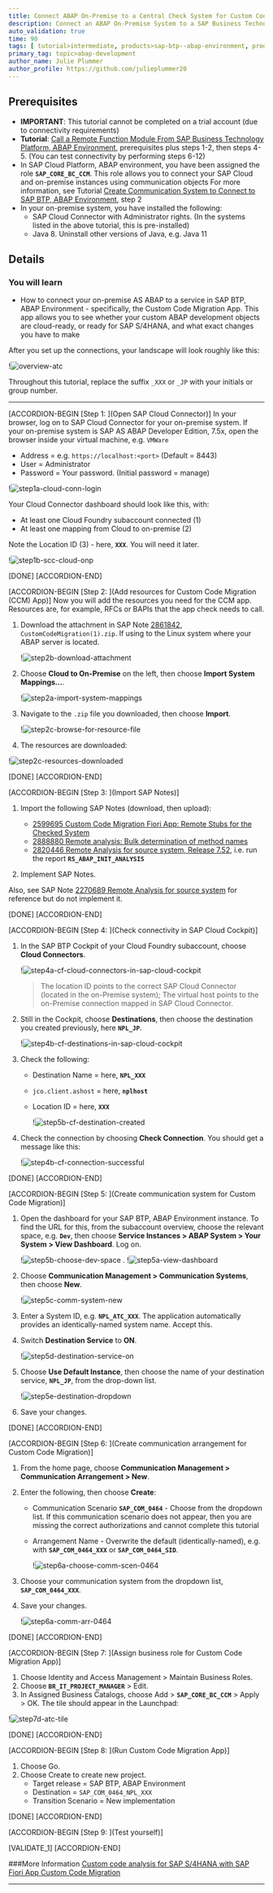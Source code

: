 ```yaml
---
title: Connect ABAP On-Premise to a Central Check System for Custom Code Migration
description: Connect an ABAP On-Premise System to a SAP Business Technology Platform (BTP), ABAP Environment containing the Custom Code Migration (CCM) App.
auto_validation: true
time: 90
tags: [ tutorial>intermediate, products>sap-btp--abap-environment, products>sap-business-technology-platform, topic>abap-connectivity, tutorial>license]
primary_tag: topic>abap-development
author_name: Julie Plummer
author_profile: https://github.com/julieplummer20
---
```


## Prerequisites
- **IMPORTANT**: This tutorial cannot be completed on a trial account (due to connectivity requirements)
- **Tutorial**: [Call a Remote Function Module From SAP Business Technology Platform, ABAP Environment](abap-env-rfc), prerequisites plus steps 1-2, then steps 4-5. (You can test connectivity by performing steps 6-12)
- In SAP Cloud Platform, ABAP environment, you have been assigned the role **`SAP_CORE_BC_CCM`**. This role allows you to connect your SAP Cloud and on-premise instances using communication objects For more information, see Tutorial [Create Communication System to Connect to SAP BTP, ABAP Environment](abap-environment-s4hanacloud), step 2
-	In your on-premise system, you have installed the following:
    - SAP Cloud Connector with Administrator rights. (In the systems listed in the above tutorial, this is pre-installed)
    - Java 8. Uninstall other versions of Java, e.g. Java 11


## Details
### You will learn
  - How to connect your on-premise AS ABAP to a service in SAP BTP, ABAP Environment - specifically, the Custom Code Migration App. This app allows you to see whether your custom ABAP development objects are cloud-ready, or ready for SAP S/4HANA, and what exact changes you have to make

After you set up the connections, your landscape will look roughly like this:

!![overview-atc](overview-atc.png)

Throughout this tutorial, replace the suffix `_XXX` or `_JP` with your initials or group number.

---

[ACCORDION-BEGIN [Step 1: ](Open SAP Cloud Connector)]
In your browser, log on to SAP Cloud Connector for your on-premise system. If your on-premise system is SAP AS ABAP Developer Edition, 7.5x, open the browser inside your virtual machine, e.g. `VMWare`

  - Address = e.g. `https://localhost:<port>` (Default = 8443)
  - User = Administrator
  - Password = Your password. (Initial password = manage)

  !![step1a-cloud-conn-login](step1a-cloud-conn-login.png)

Your Cloud Connector dashboard should look like this, with:

- At least one Cloud Foundry subaccount connected (1)
- At least one mapping from Cloud to on-premise (2)

Note the Location ID (3) - here, **`XXX`**. You will need it later.

  !![step1b-scc-cloud-onp](step1b-scc-cloud-onp.png)

[DONE]
[ACCORDION-END]


[ACCORDION-BEGIN [Step 2: ](Add resources for Custom Code Migration (CCM) App)]
Now you will add the resources you need for the CCM app. Resources are, for example, RFCs or BAPIs that the app check needs to call.

1. Download the attachment in SAP Note [2861842](https://launchpad.support.sap.com/#/notes/2861842), `CustomCodeMigration(1).zip`. If using to the Linux system where your ABAP server is located.

    !![step2b-download-attachment](step2b-download-attachment.png)

2. Choose **Cloud to On-Premise** on the left, then choose **Import System Mappings...**.

    !![step2a-import-system-mappings](step2a-import-system-mappings.png)

3. Navigate to the `.zip` file you downloaded, then choose **Import**.

    !![step2c-browse-for-resource-file](step2c-browse-for-resource-file.png)

4. The resources are downloaded:

!![step2c-resources-downloaded](step2c-resources-downloaded.png)

[DONE]
[ACCORDION-END]


[ACCORDION-BEGIN [Step 3: ](Import SAP Notes)]
1.	Import the following SAP Notes (download, then upload):
    - [2599695 Custom Code Migration Fiori App: Remote Stubs for the Checked System](https://launchpad.support.sap.com/#/notes/2599695)
    - [2888880 Remote analysis: Bulk determination of method names](https://launchpad.support.sap.com/#/notes/2888880)
    - [2820446 Remote Analysis for source system, Release 7.52](https://launchpad.support.sap.com/#/notes/2820446), i.e. run the report **`RS_ABAP_INIT_ANALYSIS`**

2.	Implement SAP Notes.

Also, see SAP Note [2270689 Remote Analysis for source system](https://launchpad.support.sap.com/#/notes/2270689) for reference but do not implement it.

[DONE]
[ACCORDION-END]

[ACCORDION-BEGIN [Step 4: ](Check connectivity in SAP Cloud Cockpit)]
1. In the SAP BTP Cockpit of your Cloud Foundry subaccount, choose **Cloud Connectors**.

    !![step4a-cf-cloud-connectors-in-sap-cloud-cockpit](step4a-cf-cloud-connectors-in-sap-cloud-cockpit.png)

    > The location ID points to the correct SAP Cloud Connector (located in the on-Premise system); The virtual host points to the on-Premise connection mapped in SAP Cloud Connector.

2. Still in the Cockpit, choose **Destinations**, then choose the destination you created previously, here **`NPL_JP`**.

    !![step4b-cf-destinations-in-sap-cloud-cockpit](step4b-cf-destinations-in-sap-cloud-cockpit.png)

3. Check the following:
    - Destination Name = here, **`NPL_XXX`**
    - `jco.client.ashost` = here, **`nplhost`**
    - Location ID = here, **`XXX`**

      !![step5b-cf-destination-created](step5b-cf-destination-created.png)

4. Check the connection by choosing **Check Connection**. You should get a message like this:

    !![step4b-cf-connection-successful](step4b-cf-connection-successful.png)

[DONE]
[ACCORDION-END]

[ACCORDION-BEGIN [Step 5: ](Create communication system for Custom Code Migration)]
1. Open the dashboard for your SAP BTP, ABAP Environment instance. To find the URL for this, from the subaccount overview, choose the relevant space, e.g. **`Dev`**, then choose **Service Instances > ABAP System > Your System > View Dashboard**. Log on.

    !![step5b-choose-dev-space](step5b-choose-dev-space.png)
    .
    !![step5a-view-dashboard](step5a-view-dashboard.png)

2. Choose **Communication Management > Communication Systems**, then choose **New**.

    !![step5c-comm-system-new](step5c-comm-system-new.png)

3. Enter a System ID, e.g. **`NPL_ATC_XXX`**. The application automatically provides an identically-named system name. Accept this.

4. Switch **Destination Service** to **ON**.

    !![step5d-destination-service-on](step5d-destination-service-on.png)

5. Choose **Use Default Instance**, then choose the name of your destination service, **`NPL_JP`**, from the drop-down list.

    !![step5e-destination-dropdown](step5e-destination-dropdown.png)

6. Save your changes.

[DONE]
[ACCORDION-END]


[ACCORDION-BEGIN [Step 6: ](Create communication arrangement for Custom Code Migration)]
1. From the home page, choose **Communication Management > Communication Arrangement > New**.

2. Enter the following, then choose **Create**:

    - Communication Scenario **`SAP_COM_0464`** - Choose from the dropdown list. If this communication scenario does not appear, then you are missing the correct authorizations and cannot complete this tutorial
    - Arrangement Name - Overwrite the default (identically-named), e.g. with **`SAP_COM_0464_XXX`** or **`SAP_COM_0464_SID`**.

      !![step6a-choose-comm-scen-0464](step6a-choose-comm-scen-0464.png)

3. Choose your communication system from the dropdown list, **`SAP_COM_0464_XXX`**.

4. Save your changes.

    !![step6a-comm-arr-0464](step6a-comm-arr-0464.png)

[DONE]
[ACCORDION-END]


[ACCORDION-BEGIN [Step 7: ](Assign business role for Custom Code Migration App)]
1.	Choose Identity and Access Management > Maintain Business Roles.
2.	Choose **`BR_IT_PROJECT_MANAGER`** > Edit.
3.	In Assigned Business Catalogs, choose Add > **`SAP_CORE_BC_CCM`** > Apply > OK.
The tile should appear in the Launchpad:

  !![step7d-atc-tile](step7d-atc-tile.png)


[DONE]
[ACCORDION-END]

[ACCORDION-BEGIN [Step 8: ](Run Custom Code Migration App)]
1.	Choose Go.
2.	Choose Create to create new project.
    -	Target release = SAP BTP, ABAP Environment
    -	Destination = `SAP_COM_0464_NPL_XXX`
    -	Transition Scenario = New implementation



[DONE]
[ACCORDION-END]

[ACCORDION-BEGIN [Step 9: ](Test yourself)]

[VALIDATE_1]
[ACCORDION-END]

###More Information
[Custom code analysis for SAP S/4HANA with SAP Fiori App Custom Code Migration](https://blogs.sap.com/2019/02/27/custom-code-analysis-for-sap-s4hana-with-sap-fiori-app-custom-code-migration/)

---

